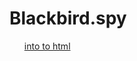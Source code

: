 # Blackbird.spy

<ul
 <li><a href="intro_HTML/index.html" target="_blank"> into to html</a></li>
</ul>